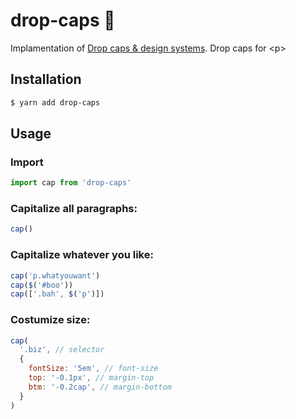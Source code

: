 # drop-caps 📰

Implamentation of [Drop caps & design systems](https://product.voxmedia.com/2019/6/17/18524029/the-ballad-of-drop-caps-and-design-systems). Drop caps for &lt;p>

## Installation

```bash
$ yarn add drop-caps
```

## Usage

### Import
```js
import cap from 'drop-caps'
```

### Capitalize all paragraphs:
```js
cap()
```

### Capitalize whatever you like:
```js
cap('p.whatyouwant')
cap($('#boo'))
cap(['.bah', $('p')])
```

### Costumize size:
```js
cap(
  '.biz', // selector
  {
    fontSize: '5em', // font-size
    top: '-0.1px', // margin-top
    btm: '-0.2cap', // margin-bottom
  }
)
```
